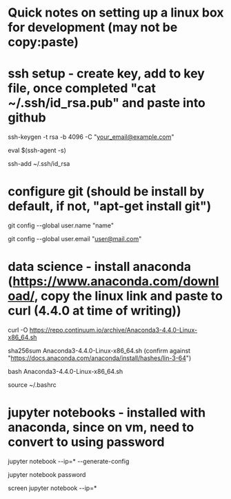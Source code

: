 # Quick notes on setting up a linux box for development (may not be copy:paste)


# ssh setup - create key, add to key file, once completed "cat ~/.ssh/id_rsa.pub" and paste into github
ssh-keygen -t rsa -b 4096 -C "your_email@example.com"

eval $(ssh-agent -s)

ssh-add ~/.ssh/id_rsa

# configure git (should be install by default, if not, "apt-get install git")

git config --global user.name "name"

git config --global user.email "user@mail.com"

# data science - install anaconda (https://www.anaconda.com/download/, copy the linux link and paste to curl (4.4.0 at time of writing))

curl -O https://repo.continuum.io/archive/Anaconda3-4.4.0-Linux-x86_64.sh

sha256sum Anaconda3-4.4.0-Linux-x86_64.sh (confirm against "https://docs.anaconda.com/anaconda/install/hashes/lin-3-64")

bash Anaconda3-4.4.0-Linux-x86_64.sh

source ~/.bashrc

# jupyter notebooks - installed with anaconda, since on vm, need to convert to using password

jupyter notebook --ip=* --generate-config

jupyter notebook password

screen jupyter notebook --ip=* 
